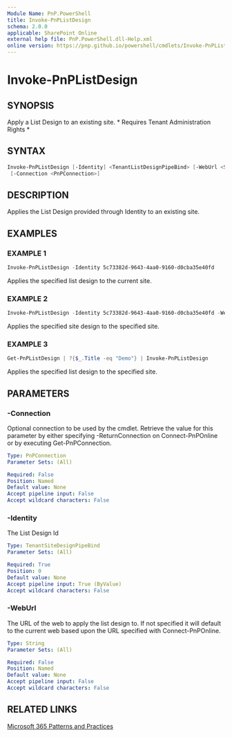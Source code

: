 ```yaml
---
Module Name: PnP.PowerShell
title: Invoke-PnPListDesign
schema: 2.0.0
applicable: SharePoint Online
external help file: PnP.PowerShell.dll-Help.xml
online version: https://pnp.github.io/powershell/cmdlets/Invoke-PnPListDesign.html
---
```

 
# Invoke-PnPListDesign

## SYNOPSIS
Apply a List Design to an existing site. * Requires Tenant Administration Rights *

## SYNTAX

```powershell
Invoke-PnPListDesign [-Identity] <TenantListDesignPipeBind> [-WebUrl <String>] 
 [-Connection <PnPConnection>]   
```

## DESCRIPTION

Applies the List Design provided through Identity to an existing site. 

## EXAMPLES

### EXAMPLE 1
```powershell
Invoke-PnPListDesign -Identity 5c73382d-9643-4aa0-9160-d0cba35e40fd
```

Applies the specified list design to the current site.

### EXAMPLE 2
```powershell
Invoke-PnPListDesign -Identity 5c73382d-9643-4aa0-9160-d0cba35e40fd -WebUrl "https://contoso.sharepoint.com/sites/mydemosite"
```

Applies the specified site design to the specified site.

### EXAMPLE 3
```powershell
Get-PnPListDesign | ?{$_.Title -eq "Demo"} | Invoke-PnPListDesign
```

Applies the specified list design to the specified site.

## PARAMETERS

### -Connection
Optional connection to be used by the cmdlet. Retrieve the value for this parameter by either specifying -ReturnConnection on Connect-PnPOnline or by executing Get-PnPConnection.

```yaml
Type: PnPConnection
Parameter Sets: (All)

Required: False
Position: Named
Default value: None
Accept pipeline input: False
Accept wildcard characters: False
```

### -Identity
The List Design Id 

```yaml
Type: TenantSiteDesignPipeBind
Parameter Sets: (All)

Required: True
Position: 0
Default value: None
Accept pipeline input: True (ByValue)
Accept wildcard characters: False
```



### -WebUrl
The URL of the web to apply the list design to. If not specified it will default to the current web based upon the URL specified with Connect-PnPOnline.

```yaml
Type: String
Parameter Sets: (All)

Required: False
Position: Named
Default value: None
Accept pipeline input: False
Accept wildcard characters: False
```

## RELATED LINKS

[Microsoft 365 Patterns and Practices](https://aka.ms/m365pnp)

